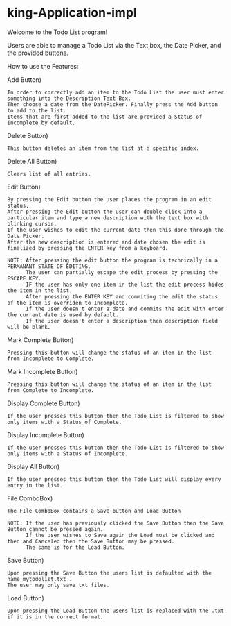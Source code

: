 # king-Application-impl

Welcome to the Todo List program!

Users are able to manage a Todo List via the Text box, the Date Picker, and the provided buttons.



How to use the Features:

Add Button)

	In order to correctly add an item to the Todo List the user must enter something into the Description Text Box. 
	Then choose a date from the DatePicker. Finally press the Add button to add to the list. 
	Items that are first added to the list are provided a Status of Incomplete by default.

Delete Button)

	This button deletes an item from the list at a specific index. 


Delete All Button)

	Clears list of all entries.

Edit Button)

	By pressing the Edit button the user places the program in an edit status. 
	After pressing the Edit button the user can double click into a particular item and type a new description with the text box with blinking cursor.
	If the user wishes to edit the current date then this done through the Date Picker. 
	After the new description is entered and date chosen the edit is finalized by pressing the ENTER key from a keyboard.
	
	NOTE: After pressing the edit button the program is technically in a PERMANANT STATE OF EDITING.
	      The user can partially escape the edit process by pressing the ESCAPE KEY.
	      IF the user has only one item in the list the edit process hides the item in the list.
	      After pressing the ENTER KEY and commiting the edit the status of the item is overriden to Incomplete.
	      If the user doesn't enter a date and commits the edit with enter the current date is used by default.
	      If the user doesn't enter a description then description field will be blank.
 
Mark Complete Button)

	Pressing this button will change the status of an item in the list from Incomplete to Complete.


Mark Incomplete Button)

	Pressing this button will change the status of an item in the list from Complete to Incomplete.


Display Complete Button) 
	
	If the user presses this button then the Todo List is filtered to show only items with a Status of Complete.

Display Incomplete Button)

	If the user presses this button then the Todo List is filtered to show only items with a Status of Incomplete.

Display All Button)

	If the user presses this button then the Todo List will display every entry in the list.

File ComboBox)

	The FIle ComboBox contains a Save button and Load Button

	NOTE: If the user has previously clicked the Save Button then the Save Button cannot be pressed again.
	      If the user wishes to Save again the Load must be clicked and then and Canceled then the Save Button may be pressed.
	      The same is for the Load Button.

Save Button)

	Upon pressing the Save Button the users list is defaulted with the name mytodolist.txt . 
	The user may only save txt files.

Load Button)

	Upon pressing the Load Button the users list is replaced with the .txt if it is in the correct format.
	